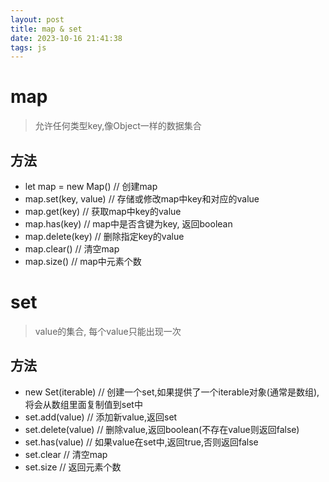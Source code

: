 ```yaml
---
layout: post
title: map & set
date: 2023-10-16 21:41:38
tags: js
---
```

# map

> 允许任何类型key,像Object一样的数据集合

## 方法

- let map = new Map()   // 创建map
- map.set(key, value)   // 存储或修改map中key和对应的value
- map.get(key)   // 获取map中key的value
- map.has(key)   // map中是否含键为key, 返回boolean
- map.delete(key)   // 删除指定key的value
- map.clear()   // 清空map
- map.size()   // map中元素个数

# set

> value的集合, 每个value只能出现一次

## 方法

- new Set(iterable)  // 创建一个set,如果提供了一个iterable对象(通常是数组),将会从数组里面复制值到set中
- set.add(value) // 添加新value,返回set
- set.delete(value)  // 删除value,返回boolean(不存在value则返回false)
- set.has(value) // 如果value在set中,返回true,否则返回false
- set.clear  // 清空map
- set.size   // 返回元素个数
